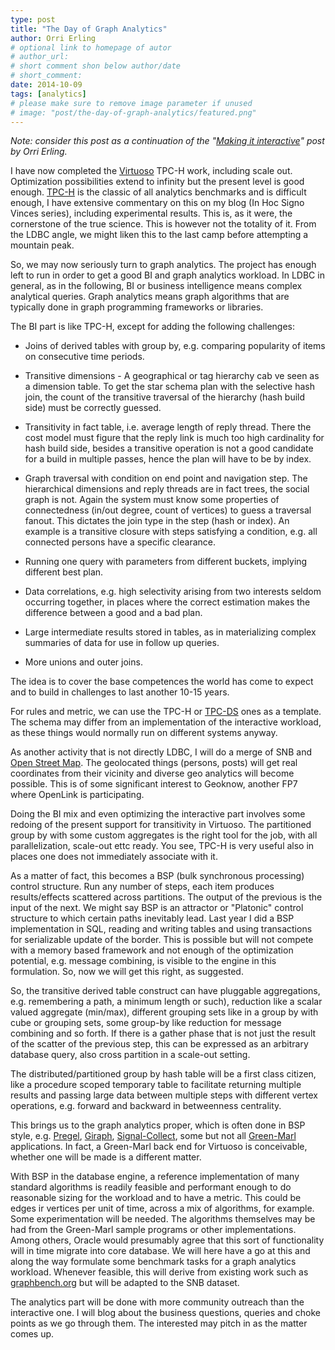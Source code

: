 ```yaml
---
type: post
title: "The Day of Graph Analytics"
author: Orri Erling
# optional link to homepage of autor
# author_url: 
# short comment shon below author/date
# short_comment:
date: 2014-10-09
tags: [analytics]
# please make sure to remove image parameter if unused
# image: "post/the-day-of-graph-analytics/featured.png" 
---
```


_Note: consider this post as a continuation of the
"[Making it interactive](../making-it-interactive)" post by Orri Erling._ 
 
I have now completed
the [Virtuoso](https://github.com/openlink/virtuoso-opensource) TPC-H work,
including scale out.  Optimization possibilities extend to infinity but
the present level is good enough. [TPC-H](http://www.tpc.org/tpch/) is the
classic of all analytics benchmarks and is difficult enough, I have
extensive commentary on this on my blog (In Hoc Signo Vinces series),
including experimental results.  This is, as it were, the cornerstone of
the true science.  This is however not the totality of
it.  From the LDBC angle, we might liken this to the last camp before
attempting a mountain peak. 
 
So, we may now seriously turn to graph analytics. The project has enough
left to run in order to get a good BI and graph analytics workload.  In
LDBC in general, as in the following, BI or business intelligence means
complex analytical queries.  Graph analytics means graph algorithms that
are typically done in graph programming frameworks or libraries. 
 
The BI part is like TPC-H, except for adding the following challenges:

* Joins of derived tables with group by,  e.g. comparing popularity of
items on consecutive time periods.

* Transitive dimensions - A geographical or tag hierarchy cab ve seen as
a dimension table.  To get the star schema plan with the selective hash
join, the count of the transitive traversal of the hierarchy (hash build
side) must be correctly guessed.

* Transitivity in fact table, i.e. average length of reply thread. 
There the cost model must figure that the reply link is much too high
cardinality for hash build side, besides a transitive operation is not a
good candidate for a build in multiple passes, hence the plan will have
to be by index.

* Graph traversal with condition on end point and navigation step.  The
hierarchical dimensions and reply threads are in fact trees, the social
graph is not.  Again  the system must know some properties of
connectedness (in/out degree, count of vertices) to guess a traversal
fanout.  This dictates the join type in the step (hash or index).  An
example is a transitive closure with steps satisfying a condition, e.g.
all connected persons have a specific clearance.

* Running one query with parameters from different buckets, implying
different best plan.

* Data correlations, e.g. high selectivity arising from two interests
seldom occurring together, in places where the correct estimation makes
the difference between a good and a bad plan.

* Large intermediate results stored in tables, as in materializing
complex summaries of data for use in follow up queries.

* More unions and outer joins.

 
 
The idea is to cover the base competences the world has come to expect
and to build in challenges to last another 10-15 years. 
 
For rules and metric, we can use the TPC-H or
[TPC-DS](http://www.tpc.org/tpcds/default.asp) ones as a template.  The
schema may differ from an implementation of the interactive workload, as
these things would normally run on different systems anyway. 
 
As another activity that is not directly LDBC, I will do a merge of SNB
and [Open Street Map](http://www.openstreetmap.org/).  The geolocated
things (persons, posts) will get real coordinates from their  vicinity
and diverse geo analytics will become possible. This is of some
significant interest to Geoknow, another FP7 where OpenLink is
participating. 
 
Doing the BI mix and even optimizing the interactive part involves some
redoing of the present support for transitivity in Virtuoso.  The
partitioned group by with some custom aggregates is the right tool for
the job, with all parallelization, scale-out ettc ready.  You see, TPC-H
is very useful also in places one does not immediately associate with
it. 
 
As a matter of fact, this becomes a BSP (bulk synchronous processing)
control structure.  Run any number of steps, each item produces
results/effects scattered across partitions.  The output of the previous
is the input of the next.  We might say BSP is an attractor or
"Platonic" control structure to which certain paths inevitably lead.
Last year I did a BSP implementation in SQL, reading and writing tables
and using transactions for serializable update of the border. This is
possible but will not compete with a memory based framework and not
enough of the optimization potential, e.g. message combining, is visible
to the engine in this formulation.  So, now we will get this right, as
suggested. 
 
So, the transitive derived table construct can have pluggable
aggregations, e.g. remembering a path, a minimum length or such),
reduction like a scalar valued aggregate (min/max), different grouping
sets like in a group by with cube or grouping sets, some group-by like
reduction for message combining and so forth.  If there is a gather
phase that is not just the result of the scatter of the previous step,
this can be expressed as an arbitrary database query, also cross 
partition in a scale-out setting.

 
The distributed/partitioned group by hash table will be a first class
citizen, like a procedure scoped temporary table to facilitate returning
multiple results and passing large data between multiple steps with
different vertex operations, e.g. forward and backward in betweenness
centrality.   
 
 
This brings us to the graph analytics proper, which is often done in BSP
style, e.g.
[Pregel](http://es.slideshare.net/shatteredNirvana/pregel-a-system-for-largescale-graph-processing),
[Giraph](http://giraph.apache.org),
[Signal-Collect](http://uzh.github.io/signal-collect/), some but not all
[Green-Marl](http://ppl.stanford.edu/main/green_marl.html) applications. 
In fact, a Green-Marl back end for Virtuoso is conceivable, whether one
will be made is a different matter. 
 
With BSP in the database engine, a reference implementation of many
standard algorithms is readily feasible and performant enough to do
reasonable sizing for the workload and to have a metric.  This could be
edges ir vertices per unit of time, across a mix of algorithms, for
example.  Some experimentation will be needed.  The algorithms
themselves may be had from the Green-Marl sample programs or other
implementations.  Among others, Oracle would presumably agree that this
sort of functionality will in time migrate into core database. We will
here have a go at this and along the way formulate some benchmark tasks
for a graph analytics workload.  Whenever feasible, this will derive
from existing work such as [graphbench.org](http://graphbench.org/) but
will be adapted to the SNB dataset. 
 
The analytics part will be done with more community outreach than the
interactive one.  I will blog about the business questions, queries and
choke points as we go through them.  The interested may pitch in as the
matter comes up.
